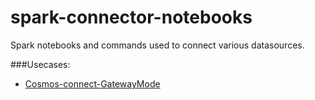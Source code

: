 # spark-connector-notebooks
Spark notebooks and commands used to connect various datasources.

###Usecases:

- [Cosmos-connect-GatewayMode](https://github.com/sureshsivva/spark-connector-notebooks/tree/master/cosmos/gateway_connection)
